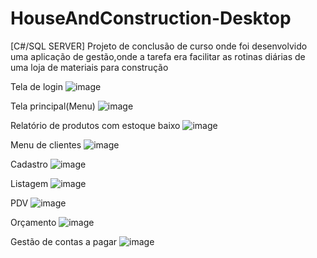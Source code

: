 # HouseAndConstruction-Desktop
[C#/SQL SERVER]  Projeto de conclusão de curso onde foi desenvolvido uma aplicação de gestão,onde a tarefa era facilitar as rotinas diárias de uma loja de materiais para construção

Tela de login
![image](https://github.com/GuilhermeFeitoza/HouseAndConstruction-Desktop/assets/40674855/8bf23b6d-2c9a-4239-8f8d-25ee54a39ca2)

Tela principal(Menu)
![image](https://github.com/GuilhermeFeitoza/HouseAndConstruction-Desktop/assets/40674855/6318df9b-054c-4a64-90b0-daa19e5bfdda)

Relatório de produtos com estoque baixo
![image](https://github.com/GuilhermeFeitoza/HouseAndConstruction-Desktop/assets/40674855/6fc2a1e5-3430-4243-a2bf-f17441246021)


Menu de clientes
![image](https://github.com/GuilhermeFeitoza/HouseAndConstruction-Desktop/assets/40674855/1b3497bd-d49a-40c4-8710-97faddb13f59)

Cadastro
![image](https://github.com/GuilhermeFeitoza/HouseAndConstruction-Desktop/assets/40674855/ce298206-00b1-440c-9dcc-933b13f59626)

Listagem 
![image](https://github.com/GuilhermeFeitoza/HouseAndConstruction-Desktop/assets/40674855/3dbf6462-f9ad-48a8-81d5-e4e2127755e0)

PDV
![image](https://github.com/GuilhermeFeitoza/HouseAndConstruction-Desktop/assets/40674855/fd2b0de2-3d76-4475-8589-88aa2494eba1)

Orçamento
![image](https://github.com/GuilhermeFeitoza/HouseAndConstruction-Desktop/assets/40674855/6db8b90c-30e2-4432-bed7-70e0cc35779a)

Gestão de contas a pagar
![image](https://github.com/GuilhermeFeitoza/HouseAndConstruction-Desktop/assets/40674855/8f8fd13c-60e5-4a94-8b7f-dbe1fb82b003)
